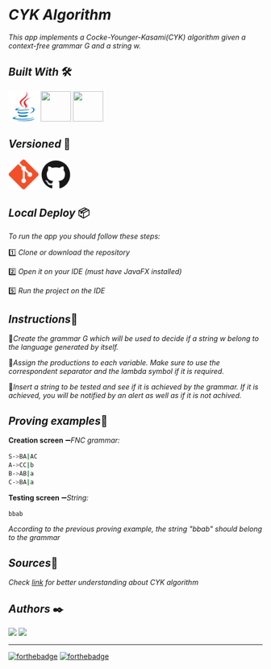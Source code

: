 # ***CYK Algorithm***

*This app implements a Cocke-Younger-Kasami(CYK) algorithm given a context-free grammar G and a string w.*

## ***Built With*** 🛠️

<p align="left">
  <a href="https://www.oracle.com/co/java//" target="_blank"> <img src="https://raw.githubusercontent.com/devicons/devicon/2ae2a900d2f041da66e950e4d48052658d850630/icons/java/java-original.svg" height="60" width = "60"></a>
     <a href="https://www.jetbrains.com/es-es/idea/" target="_blank"> <img src="https://upload.wikimedia.org/wikipedia/commons/thumb/9/9c/IntelliJ_IDEA_Icon.svg/1024px-IntelliJ_IDEA_Icon.svg.png" height="60" width = "60"></a>
  <a href="https://www.oracle.com/java/technologies/javase/javafxscenebuilder-info.html" target="_blank"> <img src="https://upload.wikimedia.org/wikipedia/fr/thumb/f/fe/SceneBuilderLogo.png/220px-SceneBuilderLogo.png" height="60" width = "60"></a>
</p>

## ***Versioned*** 📌

<p align="left">
     <a href="https://git-scm.com/" target="_blank"> <img src="https://raw.githubusercontent.com/devicons/devicon/2ae2a900d2f041da66e950e4d48052658d850630/icons/git/git-original.svg" height="60" width = "60"></a>
    <a href="https://github.com/" target="_blank"> <img src="https://raw.githubusercontent.com/devicons/devicon/2ae2a900d2f041da66e950e4d48052658d850630/icons/github/github-original.svg" height="60" width = "60"></a>
</p>

## ***Local Deploy*** 📦

*To run the app you should follow these steps:*

1️⃣ *Clone or download the repository*

2️⃣ *Open it on your IDE (must have JavaFX installed)*

5️⃣ *Run the project on the IDE*

## ***Instructions***📓

🔸*Create the grammar G which will be used to decide if a string w belong to the language generated by itself.*

🔸*Assign the productions to each variable. Make sure to use the correspondent separator and the lambda symbol if it is required.*

🔸*Insert a string to be tested and see if it is achieved by the grammar. If it is achieved, you will be notified by an alert as well as if it is not achived.*

## ***Proving examples***📍
**Creation screen**
➖*FNC grammar:* 
```bash
S->BA|AC
A->CC|b
B->AB|a
C->BA|a
```

**Testing screen**
➖*String:*
```bash
bbab
```

*According to the previous proving example, the string "bbab" should belong to the grammar*

## ***Sources***📎

*Check [link](https://www.geeksforgeeks.org/cyk-algorithm-for-context-free-grammar/) for better understanding about CYK algorithm*

## ***Authors*** ✒️

<p align="left">
      <a href="https://github.com/GabrielSB19" target="_blank"> <img src="https://images.weserv.nl/?url=avatars.githubusercontent.com/u/71047565?v=4&h=60&w=60&fit=cover&mask=circle?v=4&h=60&w=60&fit=cover&mask=circle"></a>
  <a href="https://github.com/danielaolartebo" target="_blank"> <img src="https://images.weserv.nl/?url=avatars.githubusercontent.com/u/53228651?v=4&h=60&w=60&fit=cover&mask=circle"></a>
</p>

---

[![forthebadge](https://forthebadge.com/images/badges/built-with-love.svg)](https://forthebadge.com)
[![forthebadge](https://forthebadge.com/images/badges/for-you.svg)](https://forthebadge.com)
